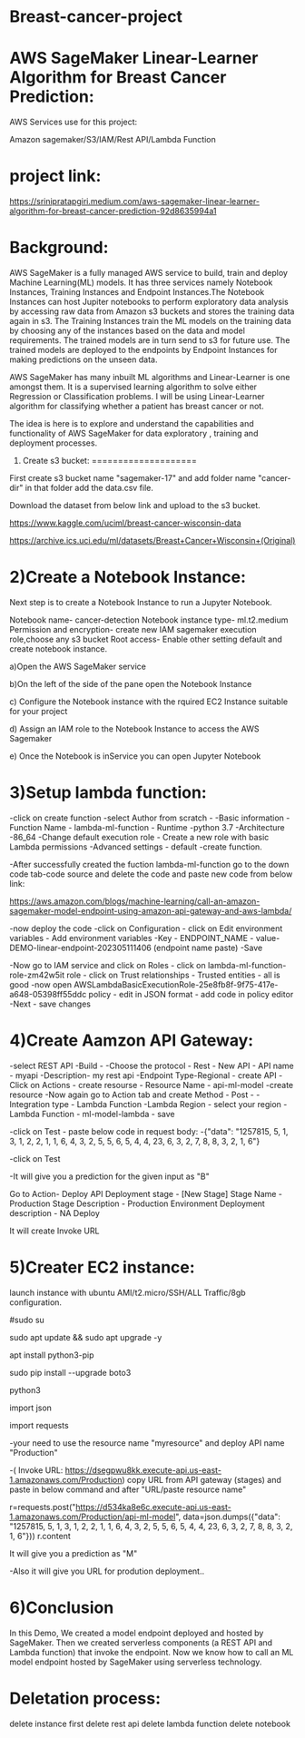# Breast-cancer-project

AWS SageMaker Linear-Learner Algorithm for Breast Cancer Prediction:
===================================================================
AWS Services use for this project: 

Amazon sagemaker/S3/IAM/Rest API/Lambda Function

project link: 
============
https://srinipratapgiri.medium.com/aws-sagemaker-linear-learner-algorithm-for-breast-cancer-prediction-92d8635994a1

Background:
===========
AWS SageMaker is a fully managed AWS service to build, train and deploy Machine Learning(ML) models. It has three services namely Notebook Instances, Training Instances and Endpoint Instances.The Notebook Instances can host Jupiter notebooks to perform exploratory data analysis by accessing raw data from Amazon s3 buckets and stores the training data again in s3. The Training Instances train the ML models on the training data by choosing any of the instances based on the data and model requirements. The trained models are in turn send to s3 for future use. The trained models are deployed to the endpoints by Endpoint Instances for making predictions on the unseen data.

AWS SageMaker has many inbuilt ML algorithms and Linear-Learner is one amongst them. It is a supervised learning algorithm to solve either Regression or Classification problems. I will be using Linear-Learner algorithm for classifying whether a patient has breast cancer or not.

The idea is here is to explore and understand the capabilities and functionality of AWS SageMaker for data exploratory , training and deployment processes.


1) Create s3 bucket:
====================

First create s3 bucket name "sagemaker-17" and add folder name "cancer-dir" in that folder add the data.csv file. 

Download the dataset from below link and upload to the s3 bucket.

https://www.kaggle.com/uciml/breast-cancer-wisconsin-data

https://archive.ics.uci.edu/ml/datasets/Breast+Cancer+Wisconsin+(Original)


2)Create a Notebook Instance:
=============================

Next step is to create a Notebook Instance to run a Jupyter Notebook.

Notebook name- cancer-detection
Notebook instance type- ml.t2.medium
Permission and encryption- create new IAM sagemaker execution role,choose any s3 bucket
Root access- Enable 
other setting default and create notebook instance.

a)Open the AWS SageMaker service

b)On the left of the side of the pane open the Notebook Instance

c) Configure the Notebook instance with the rquired EC2 Instance suitable for your project

d) Assign an IAM role to the Notebook Instance to access the AWS Sagemaker

e) Once the Notebook is inService you can open Jupyter Notebook


3)Setup lambda function:
======================= 

-click on create function
-select Author from scratch -
-Basic information - Function Name - lambda-ml-function - Runtime -python 3.7
-Architecture -86_64
-Change default execution role - Create a new role with basic Lambda permissions
-Advanced settings - default
-create function.

-After successfully created the fuction lambda-ml-function go to the down code tab-code source and delete the code and paste new code from below link:

https://aws.amazon.com/blogs/machine-learning/call-an-amazon-sagemaker-model-endpoint-using-amazon-api-gateway-and-aws-lambda/

-now deploy the code
-click on Configuration - click on Edit environment variables - Add environment variables
-Key - ENDPOINT_NAME - value- DEMO-linear-endpoint-202305111406 (endpoint name paste) -Save

-Now go to IAM service and click on Roles - click on lambda-ml-function-role-zm42w5it role - click on Trust relationships - Trusted entities - all is good
-now open AWSLambdaBasicExecutionRole-25e8fb8f-9f75-417e-a648-05398ff55ddc policy - edit in JSON format - add code in policy editor -Next - save changes

4)Create Aamzon API Gateway: 
============================

-select REST API -Build - 
-Choose the protocol - Rest - New API - API name - myapi -Description- my rest api
-Endpoint Type-Regional - create API
-Click on Actions - create resourse - Resource Name - api-ml-model -create resource
-Now again go to Action tab and create Method - Post -
-Integration type - Lambda Function
-Lambda Region - select your region
-Lambda Function - ml-model-lambda - save

-click on Test - paste below code in request body:
-{"data": "1257815, 5, 1, 3, 1, 2, 2, 1, 1, 6, 4, 3, 2, 5, 5, 6, 5, 4, 4, 23, 6, 3, 2, 7, 8, 8, 3, 2, 1, 6"} 

-click on Test

-It will give you a prediction for the given input as "B"

Go to Action-  Deploy API
Deployment stage - [New Stage]
Stage Name - Production
Stage Description - Production Environment
Deployment description - NA
Deploy 

It will create Invoke URL

5)Creater EC2 instance:
=======================

launch instance with ubuntu AMI/t2.micro/SSH/ALL Traffic/8gb configuration.

#sudo su

sudo apt update && sudo apt upgrade -y

apt install python3-pip

sudo pip install --upgrade boto3

python3

import json

import requests

-your need to use the resource name "myresource" and deploy API name "Production" 

-( Invoke URL: https://dsegpwu8kk.execute-api.us-east-1.amazonaws.com/Production) copy URL from API gateway (stages) and paste in below command and after "URL/paste resource name"

r=requests.post("https://d534ka8e6c.execute-api.us-east-1.amazonaws.com/Production/api-ml-model", data=json.dumps({"data": "1257815, 5, 1, 3, 1, 2, 2, 1, 1, 6, 4, 3, 2, 5, 5, 6, 5, 4, 4, 23, 6, 3, 2, 7, 8, 8, 3, 2, 1, 6"})) 
r.content

It will give you a prediction as "M"

-Also it will give you URL for prodution deployment..

6)Conclusion
============

In this Demo, We created a model endpoint deployed and hosted by SageMaker. Then we created serverless components (a REST API and Lambda function) that invoke the endpoint. Now we know how to call an ML model endpoint hosted by SageMaker using serverless technology.


Deletation process:
===================
delete instance first
delete rest api
delete lambda function
delete notebook



